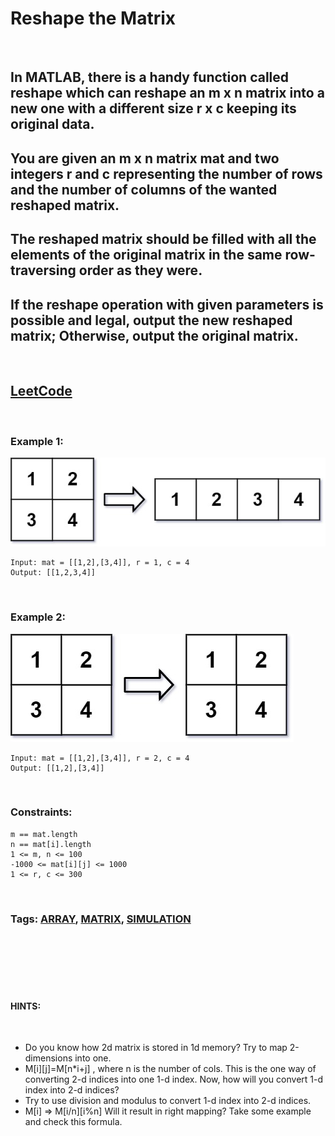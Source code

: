 # Reshape the Matrix

<br>

## In MATLAB, there is a handy function called reshape which can reshape an m x n matrix into a new one with a different size r x c keeping its original data.

## You are given an m x n matrix mat and two integers r and c representing the number of rows and the number of columns of the wanted reshaped matrix.

## The reshaped matrix should be filled with all the elements of the original matrix in the same row-traversing order as they were.

## If the reshape operation with given parameters is possible and legal, output the new reshaped matrix; Otherwise, output the original matrix.

<br>

## [LeetCode](https://leetcode.com/problems/reshape-the-matrix/)

<br>

### Example 1:

![reshape1](assets/reshape1-grid.jpg)
```
Input: mat = [[1,2],[3,4]], r = 1, c = 4
Output: [[1,2,3,4]]
```

<br>

### Example 2:
![reshape2](assets/reshape2-grid.jpg)
```
Input: mat = [[1,2],[3,4]], r = 2, c = 4
Output: [[1,2],[3,4]]
``` 

<br>

### Constraints:
```
m == mat.length
n == mat[i].length
1 <= m, n <= 100
-1000 <= mat[i][j] <= 1000
1 <= r, c <= 300
```

<br>

### Tags: [ARRAY](https://leetcode.com/tag/array/), [MATRIX](https://leetcode.com/tag/matrix/), [SIMULATION](https://leetcode.com/tag/simulation/)

<br>
<br>
<br>
<br>
<br>

#### HINTS:

<br>

- Do you know how 2d matrix is stored in 1d memory? Try to map 2-dimensions into one.
- M[i][j]=M[n*i+j] , where n is the number of cols. This is the one way of converting 2-d indices into one 1-d index. Now, how will you convert 1-d index into 2-d indices?
- Try to use division and modulus to convert 1-d index into 2-d indices.
- M[i] => M[i/n][i%n] Will it result in right mapping? Take some example and check this formula.
